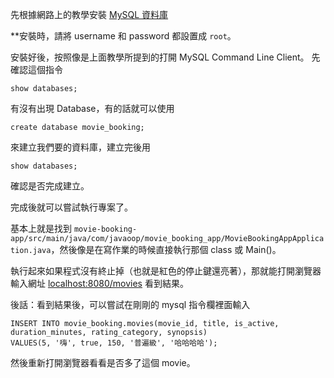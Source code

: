 先根據網路上的教學安裝 [MySQL 資料庫](https://chwang12341.medium.com/mysql-%E5%AD%B8%E7%BF%92%E7%AD%86%E8%A8%98-%E4%BA%8C-%E4%B8%80%E5%88%86%E9%90%98%E8%BC%95%E9%AC%86%E7%9E%AD%E8%A7%A3%E5%A6%82%E4%BD%95%E5%9C%A8windows%E4%B8%8A%E5%AE%89%E8%A3%9Dmysql-63cce07c6a6c)

**安裝時，請將 username 和 password 都設置成 `root`。

安裝好後，按照像是上面教學所提到的打開 MySQL Command Line Client。
先確認這個指令

```mysql
show databases;
```

有沒有出現 Database，有的話就可以使用

```mysql
create database movie_booking;
```

來建立我們要的資料庫，建立完後用

```mysql
show databases;
```

確認是否完成建立。

完成後就可以嘗試執行專案了。

基本上就是找到 `movie-booking-app/src/main/java/com/javaoop/movie_booking_app/MovieBookingAppApplication.java`，然後像是在寫作業的時候直接執行那個 class 或 Main()。

執行起來如果程式沒有終止掉（也就是紅色的停止鍵還亮著），那就能打開瀏覽器輸入網址 [localhost:8080/movies](http://localhost:8080) 看到結果。


後話：看到結果後，可以嘗試在剛剛的 mysql 指令欄裡面輸入
```mysql
INSERT INTO movie_booking.movies(movie_id, title, is_active, duration_minutes, rating_category, synopsis)
VALUES(5, '嗨', true, 150, '普遍級', '哈哈哈哈');
```
然後重新打開瀏覽器看看是否多了這個 movie。
